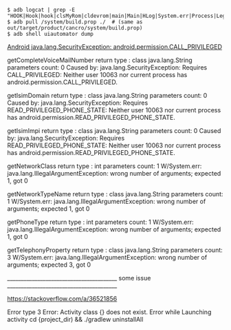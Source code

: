 
    $ adb logcat | grep -E "HOOK|Hook|hook|clsMyRom|cldevrom|main|Main|HLog|System.err|Process|Legend"
    $ adb pull /system/build.prop ./  # (same as out/target/product/cancro/system/build.prop)
    $ adb shell uiautomator dump

[Android java.lang.SecurityException: android.permission.CALL_PRIVILEGED](https://blog.csdn.net/whu_zhangmin/article/details/37696387)


getCompleteVoiceMailNumber return type : class java.lang.String parameters count: 0
Caused by: java.lang.SecurityException: Requires CALL_PRIVILEGED: Neither user 10063 nor current process has android.permission.CALL_PRIVILEGED.



getIsimDomain return type : class java.lang.String parameters count: 0
Caused by: java.lang.SecurityException: Requires READ_PRIVILEGED_PHONE_STATE: Neither user 10063 nor current process has android.permission.READ_PRIVILEGED_PHONE_STATE.


getIsimImpi return type : class java.lang.String parameters count: 0
Caused by: java.lang.SecurityException: Requires READ_PRIVILEGED_PHONE_STATE: Neither user 10063 nor current process has android.permission.READ_PRIVILEGED_PHONE_STATE.




getNetworkClass return type : int parameters count: 1
W/System.err: java.lang.IllegalArgumentException: wrong number of arguments; expected 1, got 0


getNetworkTypeName return type : class java.lang.String parameters count: 1
W/System.err: java.lang.IllegalArgumentException: wrong number of arguments; expected 1, got 0


getPhoneType return type : int parameters count: 1
W/System.err: java.lang.IllegalArgumentException: wrong number of arguments; expected 1, got 0


getTelephonyProperty return type : class java.lang.String parameters count: 3
W/System.err: java.lang.IllegalArgumentException: wrong number of arguments; expected 3, got 0




________________________________________ some issue ________________________________________

https://stackoverflow.com/a/36521856

Error type 3 Error: Activity class {} does not exist. Error while Launching activity
cd {project_dir) && ./gradlew uninstallAll